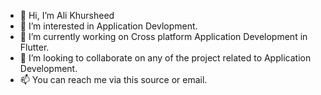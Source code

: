 - 👋 Hi, I’m Ali Khursheed
- 👀 I’m interested in Application Devlopment.
- 🌱 I’m currently working on Cross platform Application Development in Flutter.
- 💞️ I’m looking to collaborate on any of the project related to Application Development.
- 📫 You can reach me via this source or email.

<!---
alikhursheed414/alikhursheed414 is a ✨ special ✨ repository because its `README.md` (this file) appears on your GitHub profile.
You can click the Preview link to take a look at your changes.
--->
